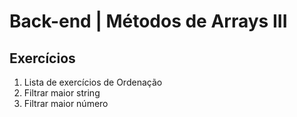 # Back-end | Métodos de Arrays III

## Exercícios

1. Lista de exercícios de Ordenação
2. Filtrar maior string
3. Filtrar maior número

